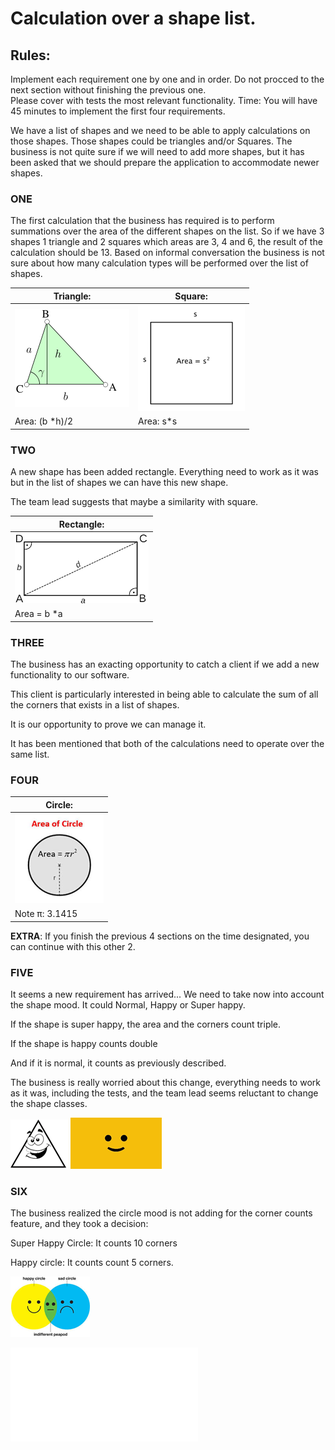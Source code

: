 # Calculation over a shape list.

## Rules:
Implement each requirement one by one and in order. Do not procced to the next section without finishing the previous one.   
Please cover with tests the most relevant functionality. 
Time: You will have 45 minutes to implement the first four requirements.

We have a list of shapes and we need to be able to apply calculations on those shapes. 
Those shapes could be triangles and/or Squares. 
The business is not quite sure if we will need to add more shapes, but it has been asked that we should prepare the application to accommodate newer shapes. 

### ONE 
The first calculation that the business has required is to perform summations over the area of the different shapes on the list. So if we have 3 shapes 1 triangle and 2 squares which areas are 3, 4 and 6, the result of the calculation should be 13.
Based on informal conversation the business is not sure about how many calculation types will be performed over the list of shapes. 

| Triangle:       | Square:         |
| --------------- | --------------- |
| ![](img/01.png) | ![](img/02.png) |
| Area: (b *h)/2  | Area: s*s       |

### TWO

A new shape has been added rectangle. Everything need to work as it was but in the list of shapes we can have this new shape.

The team lead suggests that maybe a similarity with square.

| Rectangle: |
| ---------- |
| ![](img/03.png)      |
| Area = b *a |

### THREE

The business has an exacting opportunity to catch a client if we add a new functionality to our software.

This client is particularly interested in being able to calculate the sum of all the corners that exists in a list of shapes.

It is our opportunity to prove we can manage it.

It has been mentioned that both of the calculations need to operate over the same list.

### FOUR

| Circle:         |
| --------------- |
| ![](img/04.png) |
| Note π: 3.1415  |

**EXTRA**: If you finish the previous 4 sections on the time designated, you can continue with this other 2. 

### FIVE

It seems a new requirement has arrived... We need to take now into account the shape mood. It could Normal, Happy or Super happy. 

If the shape is super happy, the area and the corners count triple.

If the shape is happy counts double 

And if it is normal, it counts as previously described. 

The business is really worried about this change, everything needs to work as it was, including the tests, and the team lead seems reluctant to change the shape classes.

![](img/05.png) ![](img/06.png)

### SIX 

The business realized the circle mood is not adding for the corner counts feature, and they took a decision:

Super Happy Circle: It counts 10 corners 

Happy circle: It counts count 5 corners.

![](img/07.png)

![Answers](./Answers.md)


